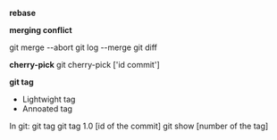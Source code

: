 **rebase**

**merging conflict**

  git merge --abort
  git log --merge
  git diff
  
**cherry-pick**
  git cherry-pick ['id commit']

**git tag**
- Lightwight tag 
- Annoated tag

In git: 
  git tag
  git tag 1.0 [id of the commit]
  git show [number of the tag]
